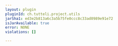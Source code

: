 ```yaml
---
layout: plugin
pluginId: ch.tutteli.project.utils
jarSha1: ed3e2b813a6c3a5b75fe0ccc8c33ad0989e91e72
isJarAvailable: true
error: NONE
violations: []

---
```


